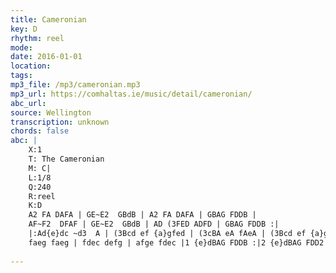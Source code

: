 ```yaml
---
title: Cameronian
key: D
rhythm: reel
mode: 
date: 2016-01-01
location:
tags: 
mp3_file: /mp3/cameronian.mp3
mp3_url: https://comhaltas.ie/music/detail/cameronian/
abc_url: 
source: Wellington
transcription: unknown
chords: false
abc: |
    X:1
    T: The Cameronian
    M: C|
    L:1/8
    Q:240
    R:reel
    K:D
    A2 FA DAFA | GE~E2  GBdB | A2 FA DAFA | GBAG FDDB |
    AF~F2  DFAF | GE~E2  GBdB | AD (3FED ADFD | GBAG FDDB :|
    |:Ad{e}dc ~d3  A | (3Bcd ef {a}gfed | (3cBA eA fAeA | (3Bcd ef {a}gfeg |
    faeg faeg | fdec defg | afge fdec |1 {e}dBAG FDDB :|2 {e}dBAG FDD2 ||
    
---
```


